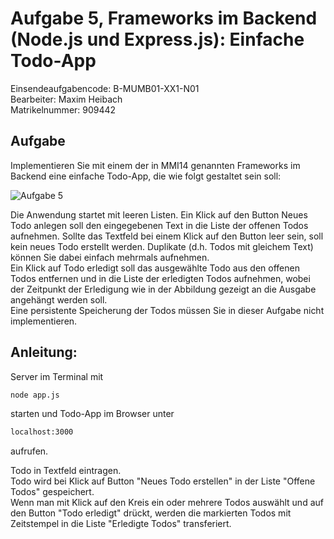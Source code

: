 # Aufgabe 5, Frameworks im Backend (Node.js und Express.js): Einfache Todo-App
Einsendeaufgabencode: B-MUMB01-XX1-N01  
Bearbeiter: Maxim Heibach  
Matrikelnummer: 909442      

## Aufgabe
Implementieren Sie mit einem der in MMI14 genannten Frameworks im Backend eine einfache Todo-App, die wie folgt gestaltet sein soll:

![Aufgabe 5](task5.png)

Die Anwendung startet mit leeren Listen. Ein Klick auf den Button Neues Todo anlegen soll den eingegebenen Text in die Liste der offenen Todos aufnehmen. Sollte das Textfeld bei einem Klick auf den Button leer sein, soll kein neues Todo erstellt werden. Duplikate (d.h. Todos mit gleichem Text) können Sie dabei einfach mehrmals aufnehmen.  
Ein Klick auf Todo erledigt soll das ausgewählte Todo aus den offenen Todos entfernen und in die Liste der erledigten Todos aufnehmen, wobei der Zeitpunkt der Erledigung wie in der Abbildung gezeigt an die Ausgabe angehängt werden soll.  
Eine persistente Speicherung der Todos müssen Sie in dieser Aufgabe nicht implementieren. 

## Anleitung:
Server im Terminal mit 
```sh
node app.js
```
starten und Todo-App im Browser unter 
```sh
localhost:3000 
```
aufrufen.   
  
Todo in Textfeld eintragen.   
Todo wird bei Klick auf Button "Neues Todo erstellen" in der Liste "Offene Todos" gespeichert.   
Wenn man mit Klick auf den Kreis ein oder mehrere Todos auswählt und auf den Button "Todo erledigt"
drückt, werden die markierten Todos mit Zeitstempel in die Liste "Erledigte Todos" transferiert. 
